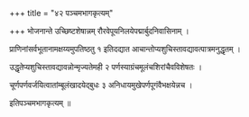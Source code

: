+++
title = "४२ पञ्चमभागकृत्यम्"

+++
भोजनान्ते उच्छिष्टशेषान्नम् रौरवेपूयनिलयेपद्मार्बुदनिवासिनाम् ।

प्राणिनांसर्वभूतानामक्षय्यमुपतिष्ठतु १ इतिदद्यात आचान्तोप्यशुचिस्तावद्यावत्पात्रमनुद्धृतम् ।

उद्धृतेप्यशुचिस्तावद्यावन्नोन्मृज्यतेमही २ पर्णस्याग्रंचमूलंचशिरांचैवविशेषतः ।

चूर्णपर्णवर्जयित्वातांम्बूलंखादयेद्बुधः ३ अनिधायमुखेपर्णपूगंवैभक्षयेन्नच ।

इतिपञ्चमभागकृत्यम् ॥
